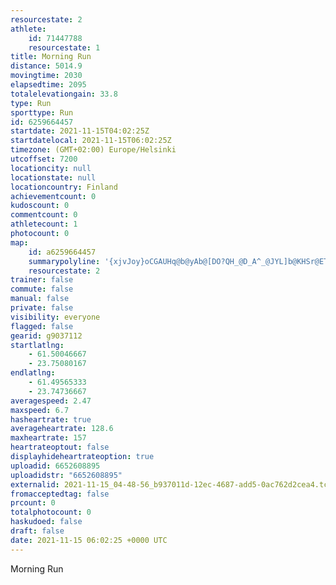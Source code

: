 ```yaml
---
resourcestate: 2
athlete:
    id: 71447788
    resourcestate: 1
title: Morning Run
distance: 5014.9
movingtime: 2030
elapsedtime: 2095
totalelevationgain: 33.8
type: Run
sporttype: Run
id: 6259664457
startdate: 2021-11-15T04:02:25Z
startdatelocal: 2021-11-15T06:02:25Z
timezone: (GMT+02:00) Europe/Helsinki
utcoffset: 7200
locationcity: null
locationstate: null
locationcountry: Finland
achievementcount: 0
kudoscount: 0
commentcount: 0
athletecount: 1
photocount: 0
map:
    id: a6259664457
    summarypolyline: '{xjvJoy}oCGAUHq@b@yAb@[DO?QH_@D_A^_@JYL]b@KHSr@ETK`DOtAIVCXMZKLA?MJGVOVGDQBUPG?g@}AQa@s@uCOYQ[[gA[m@Kq@IW[g@]}@Gm@BeAAUI[OeAM}@Aa@Sg@Io@g@wB[mB[yAW_Cg@uCI}@EMa@q@g@iBO]]e@Se@MGGBBJHBVZXPDVJz@NnBL^X\hAqCB@JUHCLMH?LNPb@PCDG@EG?CEAODa@H[NYZUNOj@aAXy@P[JKj@Cz@kAXQBAHJJC?DHGHU?]Ny@JmA?e@E[?_AQcAJeA^mAZkAFm@V_AVq@No@Io@@S`@_@Rg@N{AXeAJURQNGXGJ?JDt@r@`@f@l@d@B@^ARBLCH@RVD?PLB@BGGa@Dc@EqBJMZGb@Y\GN@TAf@FNAJEJ?z@s@v@WLIVBVCb@DZNDHXhA^f@JBr@aAJD@W?[Fc@JSx@c@b@[NBXARKTOREPJP?z@i@VE^FVGXETMFAFGB?DXFrCJjDJ~@?b@Fr@EbAAz@HfBDfBAl@FlAL`@RR^h@TPPDJd@n@RZX^fAL`@Nv@D`@Rt@P^LP^TJNJBV^RJH?f@Nf@\j@Rb@@POJEb@HRAj@MLLFPXZPAx@WLAPGRBHAPLPBLFJJJRJLZ~@DpBDt@DZLVHX@\An@FfAA^F`BCvA@p@Cr@E\?rADfANx@Dp@GpA?d@J|B?dAQ|@Uf@e@t@Ub@c@hBShBEl@Ml@ILSzAI\Or@G~@GNMAU]GBe@lASZKXW^K@SHG@ME@_AC]I_@Ba@Aa@SgCBgAG_AEGUHCCWi@IAQDGDG?IBSAUPa@NGFM?QHSREA_@@CFWHQAUPa@FMAWHATCFEWGDIHSAYDGP]Nk@NKJMDMAIBg@BKC[JGA'
    resourcestate: 2
trainer: false
commute: false
manual: false
private: false
visibility: everyone
flagged: false
gearid: g9037112
startlatlng:
    - 61.50046667
    - 23.75080167
endlatlng:
    - 61.49565333
    - 23.74736667
averagespeed: 2.47
maxspeed: 6.7
hasheartrate: true
averageheartrate: 128.6
maxheartrate: 157
heartrateoptout: false
displayhideheartrateoption: true
uploadid: 6652608895
uploadidstr: "6652608895"
externalid: 2021-11-15_04-48-56_b937011d-12ec-4687-add5-0ac762d2cea4.tcx
fromacceptedtag: false
prcount: 0
totalphotocount: 0
haskudoed: false
draft: false
date: 2021-11-15 06:02:25 +0000 UTC
---
```

Morning Run